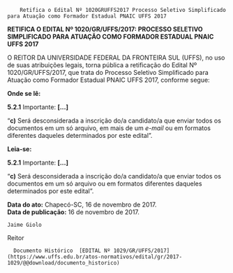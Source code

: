         Retifica o Edital Nº 1020GRUFFS2017 Processo Seletivo Simplificado para Atuação como Formador Estadual PNAIC UFFS 2017  

**RETIFICA O EDITAL Nº 1020/GR/UFFS/2017: PROCESSO SELETIVO SIMPLIFICADO PARA ATUAÇÃO COMO FORMADOR ESTADUAL PNAIC UFFS 2017**

  

 O REITOR DA UNIVERSIDADE FEDERAL DA FRONTEIRA SUL (UFFS), no uso de suas atribuições legais, torna pública a retificação do Edital Nº 1020/GR/UFFS/2017, que trata do Processo Seletivo Simplificado para Atuação como Formador Estadual PNAIC UFFS 2017, conforme segue:

  

 **Onde se lê:**

 **5.2.1** Importante: **[...]**

 “**c)** Será desconsiderada a inscrição do/a candidato/a que enviar todos os documentos em um só arquivo, em mais de um *e-mail* ou em formatos diferentes daqueles determinados por este edital”.

  

 **Leia-se:**

 **5.2.1** Importante: **[...]**

  “**c)** Será desconsiderada a inscrição do/a candidato/a que enviar todos os documentos em um só arquivo ou em formatos diferentes daqueles determinados por este edital”.

   **Data do ato:** Chapecó-SC, 16 de novembro de 2017.   
 **Data de publicação:**  16 de novembro de 2017. 

    Jaime Giolo   
 Reitor 

      Documento Histórico  [EDITAL Nº 1029/GR/UFFS/2017](https://www.uffs.edu.br/atos-normativos/edital/gr/2017-1029/@@download/documento_historico)     
      